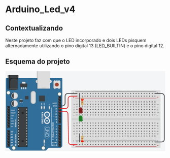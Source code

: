 # Arduino_Led_v4
## Contextualizando
Neste projeto faz com que o LED incorporado e dois LEDs pisquem alternadamente
utilizando o pino digital 13 (LED_BUILTIN) e o pino digital 12.
## Esquema do projeto 
![Esquema do projeto](arduino_led_v4.png)
